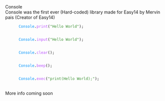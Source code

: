 <head>
   <link rel="stylesheet" type="text/css" href="https://mervinpais.github.io/Easy14_Programing_language/style.css">
</head>
<body class="dark_body">
   <head1> Console </head1>
   <br>
   <para>Console was the first ever (Hard-coded) library made for Easy14 by Mervin pais (Creator of Easy14)</para>
   <br>
   <div class="code">
      <code class="language-csharp">
      <a style="color: #0092fa;">Console</a>.<a style="color: #bc57ff;">print</a>(<a style="color: #409438;">"Hello World"</a>);
      </code>
   </div>
   <div class="code">
      <code class="language-csharp">
      <a style="color: #0092fa;">Console</a>.<a style="color: #bc57ff;">input</a>(<a style="color: #409438;">"Hello World"</a>);
      </code>
   </div>
   <div class="code">
      <code class="language-csharp">
      <a style="color: #0092fa;">Console</a>.<a style="color: #bc57ff;">clear</a>();
      </code>
   </div>
   <div class="code">
      <code class="language-csharp">
      <a style="color: #0092fa;">Console</a>.<a style="color: #bc57ff;">beep</a>();
      </code>
   </div>
   <div class="code">
      <code class="language-csharp">
      <a style="color: #0092fa;">Console</a>.<a style="color: #bc57ff;">exec</a>(<a style="color: #409438;">"print(Hello World);"</a>);
      </code>
   </div>
   <br>
   <para>More info coming soon</para>
   <br>
</body>
